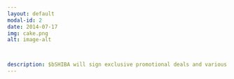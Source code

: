 ```yaml
---
layout: default
modal-id: 2
date: 2014-07-17
img: cake.png
alt: image-alt



description: $bSHIBA will sign exclusive promotional deals and various marketing campaigns along with other efforts in order to grow the community.
---
```

